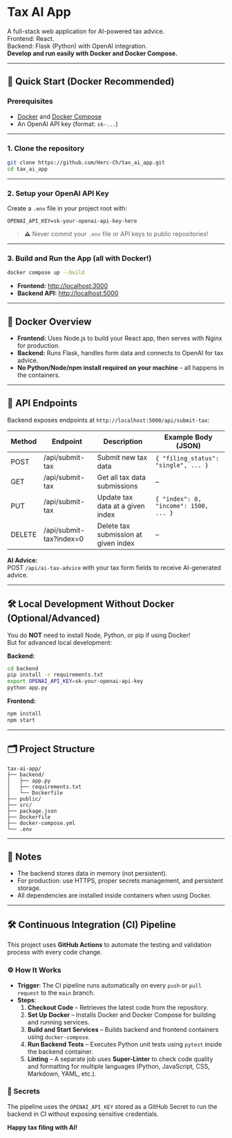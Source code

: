
# Tax AI App

A full-stack web application for AI-powered tax advice.  
Frontend: React.  
Backend: Flask (Python) with OpenAI integration.  
**Develop and run easily with Docker and Docker Compose.**

---

## 🚀 Quick Start (Docker Recommended)

### Prerequisites

- [Docker](https://www.docker.com/) and [Docker Compose](https://docs.docker.com/compose/)
- An OpenAI API key (format: `sk-...`)

---

### 1. Clone the repository

```bash
git clone https://github.com/Herc-Ch/tax_ai_app.git
cd tax_ai_app
```

---

### 2. Setup your OpenAI API Key

Create a `.env` file in your project root with:

```env
OPENAI_API_KEY=sk-your-openai-api-key-here
```

> ⚠️ Never commit your `.env` file or API keys to public repositories!

---

### 3. Build and Run the App (all with Docker!)

```bash
docker compose up --build
```

- **Frontend:** [http://localhost:3000](http://localhost:3000)  
- **Backend API:** [http://localhost:5000](http://localhost:5000)


---

## 🐳 Docker Overview

- **Frontend:** Uses Node.js to build your React app, then serves with Nginx for production.
- **Backend:** Runs Flask, handles form data and connects to OpenAI for tax advice.
- **No Python/Node/npm install required on your machine** – all happens in the containers.

---

## 🔗 API Endpoints

Backend exposes endpoints at `http://localhost:5000/api/submit-tax`:

| Method | Endpoint                        | Description                                | Example Body (JSON)                            |
|--------|---------------------------------|--------------------------------------------|------------------------------------------------|
| POST   | /api/submit-tax                 | Submit new tax data                        | `{ "filing_status": "single", ... }`           |
| GET    | /api/submit-tax                 | Get all tax data submissions               | –                                              |
| PUT    | /api/submit-tax                 | Update tax data at a given index           | `{ "index": 0, "income": 1500, ... }`          |
| DELETE | /api/submit-tax?index=0         | Delete tax submission at given index       | –                                              |


**AI Advice:**  
POST `/api/ai-tax-advice` with your tax form fields to receive AI-generated advice.

---

## 🛠️ Local Development Without Docker (Optional/Advanced)

You do **NOT** need to install Node, Python, or pip if using Docker!  
But for advanced local development:

**Backend:**

```bash
cd backend
pip install -r requirements.txt
export OPENAI_API_KEY=sk-your-openai-api-key
python app.py
```

**Frontend:**

```bash
npm install
npm start
```

---

## 🗂️ Project Structure

```text
tax-ai-app/
├── backend/
│   ├── app.py
│   ├── requirements.txt
│   └── Dockerfile
├── public/
├── src/
├── package.json
├── Dockerfile
├── docker-compose.yml
└── .env
```

---

## 📝 Notes

- The backend stores data in memory (not persistent).
- For production: use HTTPS, proper secrets management, and persistent storage.
- All dependencies are installed inside containers when using Docker.

---
## 🛠 Continuous Integration (CI) Pipeline

This project uses **GitHub Actions** to automate the testing and validation process with every code change.

### ⚙️ How It Works

- **Trigger**: The CI pipeline runs automatically on every `push` or `pull request` to the `main` branch.
- **Steps**:
  1. **Checkout Code** – Retrieves the latest code from the repository.
  2. **Set Up Docker** – Installs Docker and Docker Compose for building and running services.
  3. **Build and Start Services** – Builds backend and frontend containers using `docker-compose`.
  4. **Run Backend Tests** – Executes Python unit tests using `pytest` inside the backend container.
  5. **Linting** – A separate job uses **Super-Linter** to check code quality and formatting for multiple languages (Python, JavaScript, CSS, Markdown, YAML, etc.).

### 🔐 Secrets

The pipeline uses the `OPENAI_API_KEY` stored as a GitHub Secret to run the backend in CI without exposing sensitive credentials.

**Happy tax filing with AI!**
